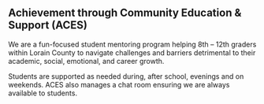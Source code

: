 ## Achievement through Community Education & Support (ACES)

We are a fun-focused student mentoring program helping 8th – 12th graders within Lorain County to navigate challenges and barriers detrimental to their academic, social, emotional, and career growth.

Students are supported as needed during, after school, evenings and on weekends. ACES also manages a chat room ensuring we are always available to students.
